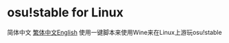 # osu!stable for Linux
简体中文 [繁体中文](/Chinese_Traditional.md)[English](/English.md)
使用一键脚本来使用Wine来在Linux上游玩osu!stable
